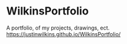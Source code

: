 # WilkinsPortfolio
A portfolio, of my projects, drawings, ect.
https://justinwilkins.github.io/WilkinsPortfolio/
